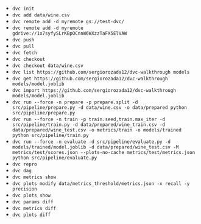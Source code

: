 * ```dvc init```
* ```dvc add data/wine.csv```
* ```dvc remote add -d myremote gs://test-dvc/```
* ```dvc remote add -d myremote gdrive://1x7syfySLrKBpOCnnW6WXzzTaFX5ElVAW```
* ```dvc push```
* ```dvc pull```
* ```dvc fetch```
* ```dvc checkout```
* ```dvc checkout data/wine.csv```
* ```dvc list https://github.com/sergiorozada12/dvc-walkthrough models```
* ```dvc get https://github.com/sergiorozada12/dvc-walkthrough models/model.joblib```
* ```dvc import https://github.com/sergiorozada12/dvc-walkthrough models/model.joblib```
* ```dvc run --force -n prepare -p prepare.split -d src/pipeline/prepare.py -d data/wine.csv -o data/prepared python src/pipeline/prepare.py```
* ```dvc run --force -n train -p train.seed,train.max_iter -d src/pipeline/train.py -d data/prepared/wine_train.csv -d data/prepared/wine_test.csv -o metrics/train -o models/trained python src/pipeline/train.py```
* ```dvc run --force -n evaluate -d src/pipeline/evaluate.py -d models/trained/model.joblib -d data/prepared/wine_test.csv -M metrics/test/scores.json --plots-no-cache metrics/test/metrics.json python src/pipeline/evaluate.py```
* ```dvc repro```
* ```dvc dag```
* ```dvc metrics show```
* ```dvc plots modify data/metrics_threshold/metrics.json -x recall -y precision```
* ```dvc plots show```
* ```dvc params diff```
* ```dvc metrics diff```
* ```dvc plots diff```